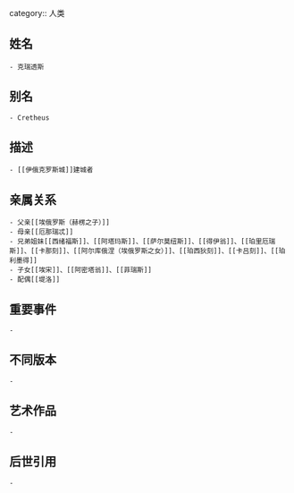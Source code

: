 category:: 人类
## 姓名
	- 克瑞透斯
## 别名
	- Cretheus
## 描述
	- [[伊俄克罗斯城]]建城者
## 亲属关系
	- 父亲[[埃俄罗斯（赫楞之子）]]
	- 母亲[[厄那瑞忒]]
	- 兄弟姐妹[[西绪福斯]]、[[阿塔玛斯]]、[[萨尔莫纽斯]]、[[得伊翁]]、[[珀里厄瑞斯]]、[[卡那刻]]、[[阿尔库俄涅（埃俄罗斯之女）]]、[[珀西狄刻]]、[[卡吕刻]]、[[珀利墨得]]
	- 子女[[埃宋]]、[[阿密塔翁]]、[[菲瑞斯]]
	- 配偶[[堤洛]]
## 重要事件
	-
## 不同版本
	-
## 艺术作品
	-
## 后世引用
	-
